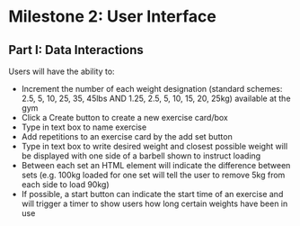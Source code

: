 # Milestone 2: User Interface

## Part I: Data Interactions
Users will have the ability to:
*  Increment the number of each weight designation (standard schemes: 2.5, 5, 10, 25, 35, 45lbs AND 1.25, 2.5, 5, 10, 15, 20, 25kg) available at the gym
* Click a Create button to create a new exercise card/box
* Type in text box to name exercise
* Add repetitions to an exercise card by the add set button 
* Type in text box to write desired weight and closest possible weight will be displayed with one side of a barbell shown to instruct loading
* Between each set an HTML element will indicate the difference between sets (e.g. 100kg loaded for one set will tell the user to remove 5kg from each side to load 90kg)
* If possible, a start button can indicate the start time of an exercise and will trigger a timer to show users how long certain weights have been in use

